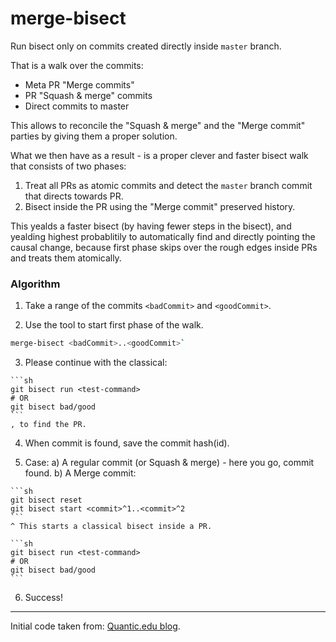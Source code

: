 # merge-bisect

Run bisect only on commits created directly inside `master` branch.

That is a walk over the commits:
  * Meta PR "Merge commits"
  * PR "Squash & merge" commits
  * Direct commits to master

This allows to reconcile the "Squash & merge" and the "Merge commit" parties by giving them a proper solution.

What we then have as a result - is a proper clever and faster bisect walk that consists of two phases:
1. Treat all PRs as atomic commits and detect the `master` branch commit that directs towards PR.
2. Bisect inside the PR using the "Merge commit" preserved history.

This yealds a faster bisect (by having fewer steps in the bisect), and yealding highest probablitily to automatically find and directly pointing the causal change, because first phase skips over the rough edges inside PRs and treats them atomically.

### Algorithm

  1. Take a range of the commits `<badCommit>` and `<goodCommit>`.
    
  2. Use the tool to start first phase of the walk.
  ```sh
  merge-bisect <badCommit>..<goodCommit>`
  ```
    
  3. Please continue with the classical:
    
    ```sh
    git bisect run <test-command>
    # OR
    git bisect bad/good
    ```
    , to find the PR.
    
  4. When commit is found, save the commit hash(id).
    
  5. Case:
  a) A regular commit (or Squash & merge) - here you go, commit found.
  b) A Merge commit:
    
    ```sh
    git bisect reset
    git bisect start <commit>^1..<commit>^2
    ```
    ^ This starts a classical bisect inside a PR.
    
    ```sh
    git bisect run <test-command>
    # OR
    git bisect bad/good
    ```
    
  6. Success!

---

Initial code taken from: [Quantic.edu blog](https://blog.quantic.edu/2015/02/03/git-bisect-debugging-with-feature-branches/).

